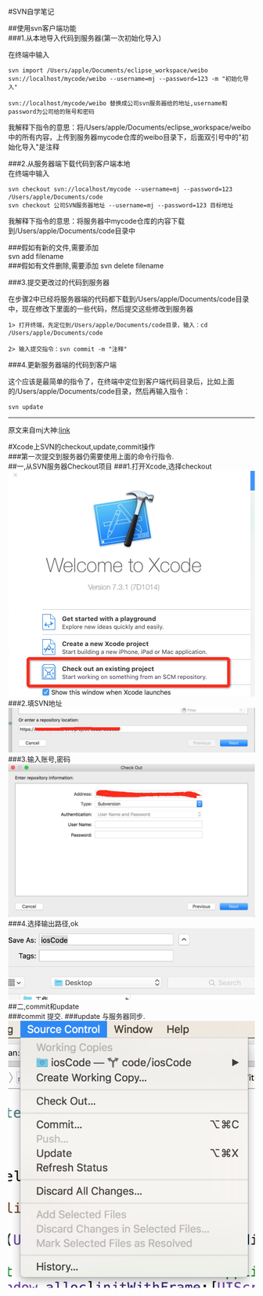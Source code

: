 #SVN自学笔记  

##使用svn客户端功能    
###1.从本地导入代码到服务器(第一次初始化导入)

在终端中输入

	svn import /Users/apple/Documents/eclipse_workspace/weibo svn://localhost/mycode/weibo --username=mj --password=123 -m "初始化导入"
	
	svn://localhost/mycode/weibo 替换成公司svn服务器给的地址,username和password为公司给的账号和密码

我解释下指令的意思：将/Users/apple/Documents/eclipse_workspace/weibo中的所有内容，上传到服务器mycode仓库的weibo目录下，后面双引号中的"初始化导入"是注释  
  
###2.从服务器端下载代码到客户端本地  
在终端中输入


	svn checkout svn://localhost/mycode --username=mj --password=123 /Users/apple/Documents/code
	svn checkout 公司SVN服务器地址 --username=mj --password=123 目标地址

我解释下指令的意思：将服务器中mycode仓库的内容下载到/Users/apple/Documents/code目录中    
  
###假如有新的文件,需要添加  
	svn add filename  
###假如有文件删除,需要添加
	svn delete filename
  
###3.提交更改过的代码到服务器

在步骤2中已经将服务器端的代码都下载到/Users/apple/Documents/code目录中，现在修改下里面的一些代码，然后提交这些修改到服务器

	1> 打开终端，先定位到/Users/apple/Documents/code目录，输入：cd /Users/apple/Documents/code

	2> 输入提交指令：svn commit -m "注释"  
  
###4.更新服务器端的代码到客户端

这个应该是最简单的指令了，在终端中定位到客户端代码目录后，比如上面的/Users/apple/Documents/code目录，然后再输入指令：
	
	svn update  
  
---
原文来自mj大神:[link](http://www.cnblogs.com/mjios/archive/2013/03/10/2952258.html)    
  
#Xcode上SVN的checkout,update,commit操作      
###第一次提交到服务器仍需要使用上面的命令行指令.  
##一,从SVN服务器Checkout项目
###1.打开Xcode,选择checkout
![image](1.png)
###2.填SVN地址  
![image](2.png)  
###3.输入账号,密码
![image](3.png)  
###4.选择输出路径,ok  
![image](4.png)    
##二,commit和update    
###commit 提交.
###update 与服务器同步.
![image](5.png)


